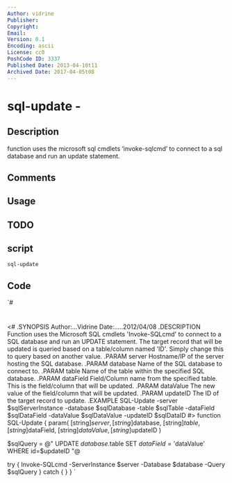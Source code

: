 ```yaml
---
Author: vidrine
Publisher: 
Copyright: 
Email: 
Version: 0.1
Encoding: ascii
License: cc0
PoshCode ID: 3337
Published Date: 2013-04-10t11
Archived Date: 2017-04-05t08
---
```


# sql-update - 

## Description

function uses the microsoft sql cmdlets ‘invoke-sqlcmd’ to connect to a sql database and run an update statement.

## Comments



## Usage



## TODO



## script

`sql-update`

## Code

`#
 #
 <#
 .SYNOPSIS
   Author:...Vidrine
   Date:.....2012/04/08
 .DESCRIPTION
   Function uses the Microsoft SQL cmdlets 'Invoke-SQLcmd' to connect to a SQL database and run an UPDATE statement.
   The target record that will be updated is queried based on a table/column named 'ID'. Simply change this to query based on another value.
 .PARAM server
   Hostname/IP of the server hosting the SQL database.
 .PARAM database
   Name of the SQL database to connect to.
 .PARAM table
   Name of the table within the specified SQL database.
 .PARAM dataField
   Field/Column name from the specified table. This is the field/column that will be updated.
 .PARAM dataValue
   The new value of the field/column that will be updated.
 .PARAM updateID
   The ID of the target record to update.
 .EXAMPLE
 SQL-Update -server $sqlServerInstance -database $sqlDatabase -table $sqlTable -dataField $sqlDataField -dataValue $sqlDataValue -updateID $sqlDataID
 #>
 function SQL-Update {
 param(
 	[string]$server,
 	[string]$database,
 	[string]$table,
 	[string]$dataField,
 	[string]$dataValue,
 	[string]$updateID
 )
 
 $sqlQuery = @"
 UPDATE $database.$table 
 SET $dataField='$dataValue' 
 WHERE id=$updateID
 "@
 
 try {
 Invoke-SQLcmd -ServerInstance $server -Database $database -Query $sqlQuery
 }
 catch {
 }
 }
`

